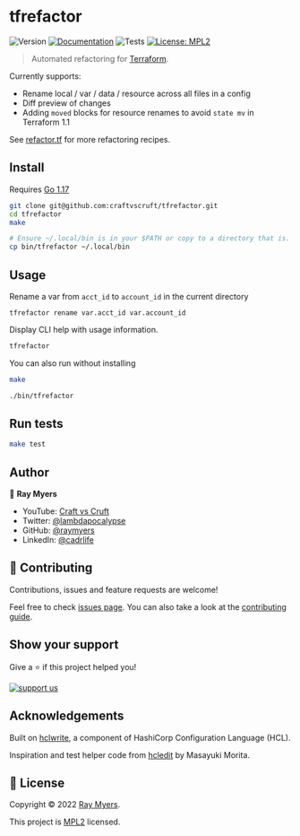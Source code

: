 # tfrefactor
![Version](https://img.shields.io/badge/version-0.0.1-blue.svg?cacheSeconds=2592000)
[![Documentation](https://img.shields.io/badge/documentation-yes-brightgreen.svg)](https://github.com/craftvscruft/tfrefactor/blob/main/docs/cli/tfrefactor.md)
![Tests](https://github.com/craftvscruft/tfrefactor/actions/workflows/ci.yml/badge.svg?branch=main)
[![License: MPL2](https://img.shields.io/github/license/raymyers/tfrefactor)](https://github.com/craftvscruft/tfrefactor/blob/main/LICENSE)

> Automated refactoring for [Terraform](https://terraform.io/).

Currently supports:

* Rename local / var / data / resource across all files in a config
* Diff preview of changes
* Adding `moved` blocks for resource renames to avoid `state mv` in Terraform 1.1

See [refactor.tf](https://refactor.tf/refactor/2021/08/26/todo.html) for more refactoring recipes.

## Install

Requires [Go 1.17](https://go.dev/doc/install)

```sh
git clone git@github.com:craftvscruft/tfrefactor.git
cd tfrefactor
make

# Ensure ~/.local/bin is in your $PATH or copy to a directory that is.
cp bin/tfrefactor ~/.local/bin
```

## Usage

Rename a var from `acct_id` to `account_id` in the current directory
```
tfrefactor rename var.acct_id var.account_id
```

Display CLI help with usage information.

```sh
tfrefactor
```

You can also run without installing
```sh
make

./bin/tfrefactor
```

## Run tests

```sh
make test
```

## Author

👤 **Ray Myers**

* YouTube: [Craft vs Cruft](https://www.youtube.com/channel/UC4nEbAo5xFsOZDk2v0RIGHA)
* Twitter: [@lambdapocalypse](https://twitter.com/lambdapocalypse)
* GitHub: [@raymyers](https://github.com/raymyers)
* LinkedIn: [@cadrlife](https://linkedin.com/in/cadrlife)

## 🤝 Contributing

Contributions, issues and feature requests are welcome!

Feel free to check [issues page](https://github.com/craftvscruft/tfrefactor/issues). You can also take a look at the [contributing guide](https://github.com/craftvscruft/tfrefactor/blob/main/CONTRIBUTING.md).

## Show your support

Give a ⭐️ if this project helped you!

[![support us](https://img.shields.io/badge/become-a%20patreon%20us-orange.svg?cacheSeconds=2592000)](https://www.patreon.com/craftvscruft)

## Acknowledgements

Built on [hclwrite](https://github.com/hashicorp/hcl), a component of HashiCorp Configuration Language (HCL).

Inspiration and test helper code from [hcledit](https://github.com/minamijoyo/hcledit) by Masayuki Morita.

## 📝 License

Copyright © 2022 [Ray Myers](https://github.com/raymyers).

This project is [MPL2](https://github.com/craftvscruft/tfrefactor/blob/main/LICENSE) licensed.
